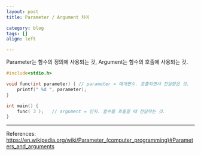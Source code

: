 ```yaml
---
layout: post
title: Parameter / Argument 차이

category: blog
tags: []
align: left

---
```


Parameter는 함수의 정의에 사용되는 것, Argument는 함수의 호출에 사용되는 것.

<!-- more -->

```c
#include<stdio.h>

void func(int parameter) { // parameter = 매개변수. 호출되면서 전달받은 것.
    printf(" %d ", parameter);
}

int main() {
    func( 3 );   // argument = 인자. 함수를 호출할 때 전달하는 것.
}
```

---

References: <https://en.wikipedia.org/wiki/Parameter_(computer_programming)#Parameters_and_arguments>